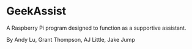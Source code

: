 # GeekAssist

A Raspberry Pi program designed to function as a supportive assistant.

By Andy Lu, Grant Thompson, AJ Little, Jake Jump
